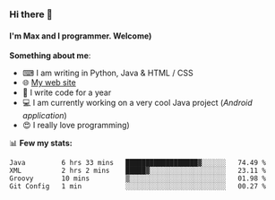 ### Hi there 👋
#### I'm Max and I programmer. Welcome)

**Something about me**:
- ⌨ I am writing in Python, Java & HTML / CSS
- 🌐 [My web site](https://merive.herokuapp.com/)
- 🎈 I write code for a year
- 💻 I am currently working on a very cool Java project (*Android application*)
- 😍 I really love programming)

📊 **Few my stats:**
<!--START_SECTION:waka-->
```text
Java         6 hrs 33 mins   ██████████████████▓░░░░░░   74.49 % 
XML          2 hrs 2 mins    █████▓░░░░░░░░░░░░░░░░░░░   23.11 % 
Groovy       10 mins         ▒░░░░░░░░░░░░░░░░░░░░░░░░   01.98 % 
Git Config   1 min           ░░░░░░░░░░░░░░░░░░░░░░░░░   00.27 % 
```
<!--END_SECTION:waka-->
